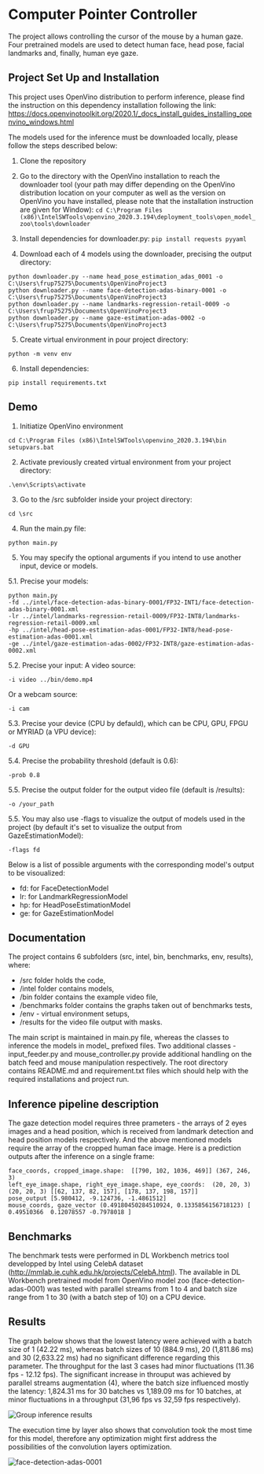 # Computer Pointer Controller

The project allows controlling the cursor of the mouse by a human gaze. Four pretrained models are used to detect human face, head pose, facial landmarks and, finally, human eye gaze.

## Project Set Up and Installation
This project uses OpenVino distribution to perform inference, please find the instruction on this dependency installation following the link:
<a href="https://docs.openvinotoolkit.org/2020.1/_docs_install_guides_installing_openvino_windows.html">
https://docs.openvinotoolkit.org/2020.1/_docs_install_guides_installing_openvino_windows.html</a>

The models used for the inference must be downloaded locally, please follow the steps described below:
1. Clone the repository
2. Go to the directory with the OpenVino installation to reach the downloader tool (your path may differ depending on the OpenVino distribution location on your computer as well as the version on OpenVino you have installed, please note that the installation instruction are given for Window):
```cd C:\Program Files (x86)\IntelSWTools\openvino_2020.3.194\deployment_tools\open_model_zoo\tools\downloader```

3. Install dependencies for downloader.py:
```pip install requests pyyaml```

4. Download each of 4 models using the downloader, precising the output directory:
```
python downloader.py --name head_pose_estimation_adas_0001 -o C:\Users\frup75275\Documents\OpenVinoProject3
python downloader.py --name face-detection-adas-binary-0001 -o C:\Users\frup75275\Documents\OpenVinoProject3
python downloader.py --name landmarks-regression-retail-0009 -o C:\Users\frup75275\Documents\OpenVinoProject3
python downloader.py --name gaze-estimation-adas-0002 -o C:\Users\frup75275\Documents\OpenVinoProject3
```
5. Create virtual environment in pour project directory:
```
python -m venv env
```
6. Install dependencies:
```
pip install requirements.txt
```


## Demo
1. Initiatize OpenVino environment
```
cd C:\Program Files (x86)\IntelSWTools\openvino_2020.3.194\bin
setupvars.bat
```
2. Activate previously created virtual environment from your project directory:
```
.\env\Scripts\activate
```
3. Go to the /src subfolder inside your project directory:
```
cd \src
```
4. Run the main.py file:
```
python main.py
```

5. You may specify the optional arguments if you intend to use another input, device or models.

5.1. Precise your models:
```
python main.py 
-fd ../intel/face-detection-adas-binary-0001/FP32-INT1/face-detection-adas-binary-0001.xml 
-lr ../intel/landmarks-regression-retail-0009/FP32-INT8/landmarks-regression-retail-0009.xml 
-hp ../intel/head-pose-estimation-adas-0001/FP32-INT8/head-pose-estimation-adas-0001.xml 
-ge ../intel/gaze-estimation-adas-0002/FP32-INT8/gaze-estimation-adas-0002.xml

```

5.2. Precise your input:
A video source:
```
-i video ../bin/demo.mp4
```
Or a webcam source:
```
-i cam
```

5.3. Precise your device (CPU by defauld), which can be CPU, GPU, FPGU or MYRIAD (a VPU device):
```
-d GPU
```

5.4. Precise the probability threshold (default is 0.6):
```
-prob 0.8
```

5.5. Precise the output folder for the output video file (default is /results):
```
-o /your_path
```

5.5. You may also use -flags to visualize the output of models used in the project (by default it's set to visualize the output from GazeEstimationModel):
```
-flags fd
```
Below is a list of possible arguments with the corresponding model's output to be visoualized:
- fd: for FaceDetectionModel
- lr: for LandmarkRegressionModel
- hp: for HeadPoseEstimationModel
- ge: for GazeEstimationModel

## Documentation
The project contains 6 subfolders (src, intel, bin, benchmarks, env, results), where:
- /src folder holds the code, 
- /intel folder contains models, 
- /bin folder contains the example video file, 
- /benchmarks folder contains the graphs taken out of benchmarks tests, 
- /env - virtual environment setups, 
- /results for the video file output with masks.

The main script is maintained in main.py file, whereas the classes to inference the models in model_ prefixed files. Two additional classes - input_feeder.py and mouse_controller.py provide additional handling on the batch feed and mouse manipulation respectively.
The root directory contains README.md and requirement.txt files which should help with the required installations and project run.

## Inference pipeline description
The gaze detection model requires three prameters - the arrays of 2 eyes images and a head position, which is received from landmark detection and head position models respectively.
And the above mentioned models require the array of the cropped human face image.
Here is a prediction outputs after the inference on a single frame: 
```
face_coords, cropped_image.shape:  [[790, 102, 1036, 469]] (367, 246, 3)
left_eye_image.shape, right_eye_image.shape, eye_coords:  (20, 20, 3) (20, 20, 3) [[62, 137, 82, 157], [178, 137, 198, 157]]
pose_output [5.980412, -9.124736, -1.4861512]
mouse_coords, gaze_vector (0.49180450284510924, 0.1335856156718123) [ 0.49510366  0.12078557 -0.7978018 ]
```

## Benchmarks
The benchmark tests were performed in DL Workbench metrics tool developped by Intel using CelebA dataset (http://mmlab.ie.cuhk.edu.hk/projects/CelebA.html).
The available in DL Workbench pretrained model from OpenVino model zoo (face-detection-adas-0001) was tested with parallel streams from 1 to 4 and batch size range from 1 to 30 (with a batch step of 10) on a CPU device.  

## Results
The graph below shows that the lowest latency were achieved with a batch size of 1 (42.22 ms), whereas batch sizes of 10 (884.9 ms), 20 (1,811.86 ms) and 30 (2,633.22 ms) had no significant difference regarding this parameter. 
The throughput for the last 3 cases had minor fluctuations (11.36 fps - 12.12 fps).
The significant increase in throuput was achieved by parallel streams augmentation (4), where the batch size influenced mostly the latency: 1,824.31 ms for 30 batches vs 1,189.09 ms for 10 batches, at minor fluctuations in a throughput (31,96 fps vs 32,59 fps respectively).

![Group inference results](https://github.com/asnota/Computer-Pointer-Controller/blob/master/benchmarking/Group_inference_results.PNG)


The execution time by layer also shows that convolution took the most time for this model, therefore any optimization might first address the possibilities of the convolution layers optimization. 

![face-detection-adas-0001](https://github.com/asnota/Computer-Pointer-Controller/blob/master/benchmarking/face-detection-adas-0001.PNG)